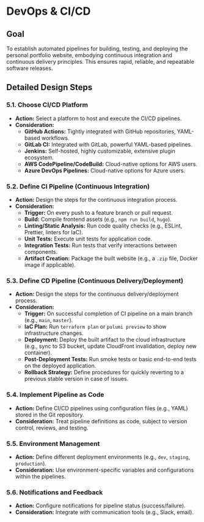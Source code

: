 # DevOps & CI/CD

## Goal
To establish automated pipelines for building, testing, and deploying the personal portfolio website, embodying continuous integration and continuous delivery principles. This ensures rapid, reliable, and repeatable software releases.

## Detailed Design Steps

### 5.1. Choose CI/CD Platform
*   **Action:** Select a platform to host and execute the CI/CD pipelines.
*   **Consideration:**
    *   **GitHub Actions:** Tightly integrated with GitHub repositories, YAML-based workflows.
    *   **GitLab CI:** Integrated with GitLab, powerful YAML-based pipelines.
    *   **Jenkins:** Self-hosted, highly customizable, extensive plugin ecosystem.
    *   **AWS CodePipeline/CodeBuild:** Cloud-native options for AWS users.
    *   **Azure DevOps Pipelines:** Cloud-native options for Azure users.

### 5.2. Define CI Pipeline (Continuous Integration)
*   **Action:** Design the steps for the continuous integration process.
*   **Consideration:**
    *   **Trigger:** On every push to a feature branch or pull request.
    *   **Build:** Compile frontend assets (e.g., `npm run build`, `hugo`).
    *   **Linting/Static Analysis:** Run code quality checks (e.g., ESLint, Prettier, linters for IaC).
    *   **Unit Tests:** Execute unit tests for application code.
    *   **Integration Tests:** Run tests that verify interactions between components.
    *   **Artifact Creation:** Package the built website (e.g., a `.zip` file, Docker image if applicable).

### 5.3. Define CD Pipeline (Continuous Delivery/Deployment)
*   **Action:** Design the steps for the continuous delivery/deployment process.
*   **Consideration:**
    *   **Trigger:** On successful completion of CI pipeline on a main branch (e.g., `main`, `master`).
    *   **IaC Plan:** Run `terraform plan` or `pulumi preview` to show infrastructure changes.
    *   **Deployment:** Deploy the built artifact to the cloud infrastructure (e.g., sync to S3 bucket, update CloudFront invalidation, deploy new container).
    *   **Post-Deployment Tests:** Run smoke tests or basic end-to-end tests on the deployed application.
    *   **Rollback Strategy:** Define procedures for quickly reverting to a previous stable version in case of issues.

### 5.4. Implement Pipeline as Code
*   **Action:** Define CI/CD pipelines using configuration files (e.g., YAML) stored in the Git repository.
*   **Consideration:** Treat pipeline definitions as code, subject to version control, reviews, and testing.

### 5.5. Environment Management
*   **Action:** Define different deployment environments (e.g., `dev`, `staging`, `production`).
*   **Consideration:** Use environment-specific variables and configurations within the pipelines.

### 5.6. Notifications and Feedback
*   **Action:** Configure notifications for pipeline status (success/failure).
*   **Consideration:** Integrate with communication tools (e.g., Slack, email).
